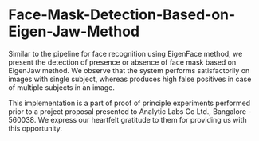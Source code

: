 # Face-Mask-Detection-Based-on-Eigen-Jaw-Method

Similar to the pipeline for face recognition using EigenFace method, we present the detection of presence or absence of face mask based on EigenJaw method. We observe that the system performs satisfactorily on images with single subject, whereas produces high false positives in case of multiple subjects in an image. 

This implementation is a part of proof of principle experiments performed prior to a project proposal presented to Analytic Labs Co Ltd., Bangalore - 560038. We express our heartfelt gratitude to them for providing us with this opportunity. 
